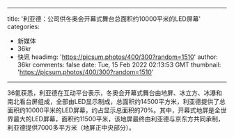 
---
title: '利亚德：公司供冬奥会开幕式舞台总面积约10000平米的LED屏幕'
categories: 
 - 新媒体
 - 36kr
 - 快讯
headimg: 'https://picsum.photos/400/300?random=1510'
author: 36kr
comments: false
date: Tue, 15 Feb 2022 02:13:53 GMT
thumbnail: 'https://picsum.photos/400/300?random=1510'
---

<div>   
36氪获悉，利亚德在互动平台表示，冬奥会开幕式舞台由地屏、冰立方、冰瀑和南北看台屏组成，全部由LED显示制成，总面积约14500平方米，利亚德提供了总面积约10000平米的LED屏幕，约占显示总面积的70%。其中，开幕式地屏是全世界最大的LED屏幕，面积约11500平米，该地屏最终由利亚德与京东方共同承制，利亚德提供7000多平方米（地屏正中央部分）。  
</div>
            